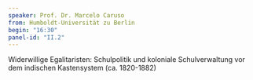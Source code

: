 ```yaml
---
speaker: Prof. Dr. Marcelo Caruso
from: Humboldt-Universität zu Berlin
begin: "16:30"
panel-id: "II.2"
---
```


Widerwillige Egalitaristen: Schulpolitik und koloniale Schulverwaltung vor dem indischen Kastensystem (ca. 1820-1882)


